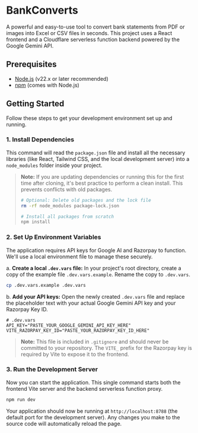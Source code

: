 # BankConverts

A powerful and easy-to-use tool to convert bank statements from PDF or images into Excel or CSV files in seconds. This project uses a React frontend and a Cloudflare serverless function backend powered by the Google Gemini API.

## Prerequisites

- [Node.js](https://nodejs.org/en) (v22.x or later recommended)
- [npm](https://www.npmjs.com/) (comes with Node.js)

## Getting Started

Follow these steps to get your development environment set up and running.

### 1. Install Dependencies

This command will read the `package.json` file and install all the necessary libraries (like React, Tailwind CSS, and the local development server) into a `node_modules` folder inside your project.

> **Note:** If you are updating dependencies or running this for the first time after cloning, it's best practice to perform a clean install. This prevents conflicts with old packages.
>
> ```bash
> # Optional: Delete old packages and the lock file
> rm -rf node_modules package-lock.json
>
> # Install all packages from scratch
> npm install
> ```

### 2. Set Up Environment Variables

The application requires API keys for Google AI and Razorpay to function. We'll use a local environment file to manage these securely.

a. **Create a local `.dev.vars` file:**
In your project's root directory, create a copy of the example file `.dev.vars.example`. Rename the copy to `.dev.vars`.

```bash
cp .dev.vars.example .dev.vars
```

b. **Add your API keys:**
Open the newly created `.dev.vars` file and replace the placeholder text with your actual Google Gemini API key and your Razorpay Key ID.

```
# .dev.vars
API_KEY="PASTE_YOUR_GOOGLE_GEMINI_API_KEY_HERE"
VITE_RAZORPAY_KEY_ID="PASTE_YOUR_RAZORPAY_KEY_ID_HERE"
```
> **Note:** This file is included in `.gitignore` and should never be committed to your repository. The `VITE_` prefix for the Razorpay key is required by Vite to expose it to the frontend.

### 3. Run the Development Server

Now you can start the application. This single command starts both the frontend Vite server and the backend serverless function proxy.

```bash
npm run dev
```

Your application should now be running at `http://localhost:8788` (the default port for the development server). Any changes you make to the source code will automatically reload the page.